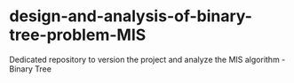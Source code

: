 # design-and-analysis-of-binary-tree-problem-MIS
Dedicated repository to version the project and analyze the MIS algorithm - Binary Tree

